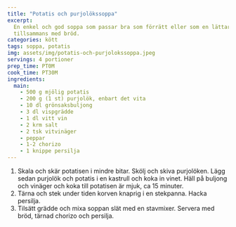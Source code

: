 ```yaml
---
title: "Potatis och purjolökssoppa"
excerpt:
  En enkel och god soppa som passar bra som förrätt eller som en lättare lunch
  tillsammans med bröd.
categories: kött
tags: soppa, potatis
img: assets/img/potatis-och-purjolokssoppa.jpeg
servings: 4 portioner
prep_time: PT0M
cook_time: PT30M
ingredients:
  main:
    - 500 g mjölig potatis
    - 200 g (1 st) purjolök, enbart det vita
    - 10 dl grönsaksbuljong
    - 3 dl vispgrädde
    - 1 dl vitt vin
    - 2 krm salt
    - 2 tsk vitvinäger
    - peppar
    - 1-2 chorizo
    - 1 knippe persilja
---
```


1. Skala och skär potatisen i mindre bitar. Skölj och skiva purjolöken. Lägg
   sedan purjolök och potatis i en kastrull och koka in vinet. Häll på buljong
   och vinäger och koka till potatisen är mjuk, ca 15 minuter.
2. Tärna och stek under tiden korven knaprig i en stekpanna. Hacka persilja.
3. Tilsätt grädde och mixa soppan slät med en stavmixer. Servera med bröd,
   tärnad chorizo och persilja.
